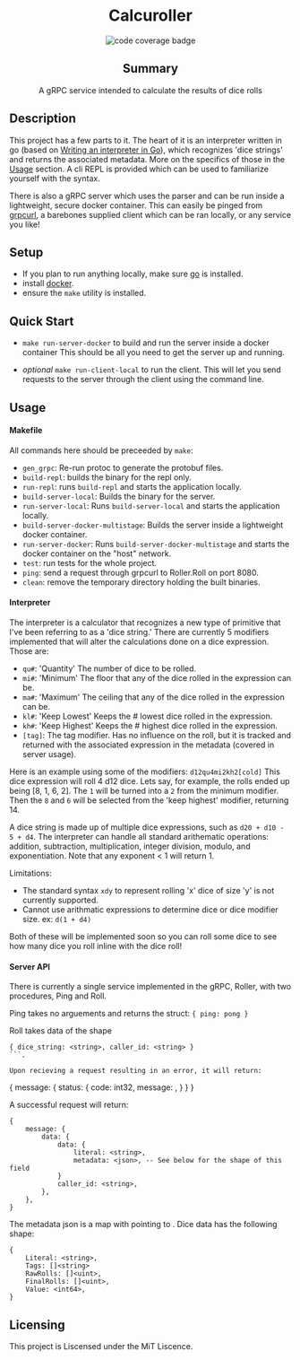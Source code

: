 <div align="center">

# Calcuroller
![code coverage badge](https://github.com/daneofmanythings/calcuroller/actions/workflows/tests.yml/badge.svg)

## Summary
A gRPC service intended to calculate the results of dice rolls

</div>

## Description
This project has a few parts to it. The heart of it is an interpreter
written in go (based on [Writing an interpreter in Go](https://interpreterbook.com/)),
which recognizes 'dice strings' and returns the associated metadata.
More on the specifics of those in the [Usage](#usage) section. A cli 
REPL is provided which can be used to familiarize yourself with the syntax.

There is also a gRPC server which uses the parser and can be run inside
a lightweight, secure docker container. This can easily be pinged from [grpcurl](https://github.com/fullstorydev/grpcurl),
a barebones supplied client which can be ran locally, or any service you like!

## Setup

- If you plan to run anything locally, make sure [go](https://go.dev/) is installed.
- install [docker](https://docs.docker.com/get-docker/).
- ensure the `make` utility is installed.

## Quick Start

- `make run-server-docker` to build and run the server inside a docker container
This should be all you need to get the server up and running.

- *optional* `make run-client-local` to run the client.
This will let you send requests to the server through the client using the command line.


## Usage

#### Makefile
All commands here should be preceeded by `make`:
- `gen_grpc`: Re-run protoc to generate the protobuf files.
- `build-repl`: builds the binary for the repl only.
- `run-repl`: runs `build-repl` and starts the application locally.
- `build-server-local`: Builds the binary for the server.
- `run-server-local`: Runs `build-server-local` and starts the application locally.
- `build-server-docker-multistage`: Builds the server inside a lightweight docker container.
- `run-server-docker`: Runs `build-server-docker-multistage` and starts the docker container on the "host" network.
- `test`: run tests for the whole project.
- `ping`: send a request through grpcurl to Roller.Roll on port 8080.
- `clean`: remove the temporary directory holding the built binaries.

#### Interpreter
The interpreter is a calculator that recognizes a new type of primitive that I've been referring to as a 'dice string.'
There are currently 5 modifiers implemented that will alter the calculations done on a dice expression. Those are:

- `qu#`: 'Quantity' The number of dice to be rolled.
- `mi#`: 'Minimum' The floor that any of the dice rolled in the expression can be.
- `ma#`: 'Maximum' The ceiling that any of the dice rolled in the expression can be.
- `kl#`: 'Keep Lowest' Keeps the # lowest dice rolled in the expression.
- `kh#`: 'Keep Highest' Keeps the # highest dice rolled in the expression.
- `[tag]`: The tag modifier. Has no influence on the roll, but it is tracked and returned with the associated expression in the metadata (covered in server usage).

Here is an example using some of the modifiers: `d12qu4mi2kh2[cold]`
This dice expression will roll 4 d12 dice. Lets say, for example, the rolls ended up being [8, 1, 6, 2].
The `1` will be turned into a `2` from the minimum modifier. Then the `8` and `6` will be selected from the
'keep highest' modifier, returning 14.

A dice string is made up of multiple dice expressions, such as `d20 + d10 - 5 + d4`. 
The interpreter can handle all standard arithematic operations: addition, subtraction, multiplication, integer division, modulo, and exponentiation.
Note that any exponent < 1 will return 1.

Limitations:
- The standard syntax `xdy` to represent rolling 'x' dice of size 'y' is not currently supported.
- Cannot use arithmatic expressions to determine dice or dice modifier size. ex: `d(1 + d4)`

Both of these will be implemented soon so you can roll some dice to see how many dice you roll inline with the dice roll!


#### Server API
There is currently a single service implemented in the gRPC, Roller, with two procedures, Ping and Roll.

Ping takes no arguements and returns the struct: `{ ping: pong }`

Roll takes data of the shape 
```
{ dice_string: <string>, caller_id: <string> }
```.

Upon recieving a request resulting in an error, it will return:

```
{
    message: {
        status: {
            code: int32,
            message: <string>,
        }
    }
}

A successful request will return:
```
{
    message: {
        data: {
            data: {
                literal: <string>,
                metadata: <json>, -- See below for the shape of this field
            }
            caller_id: <string>,
        },
    },
}
```
The metadata json is a map with <string> pointing to <DiceData>. Dice data has the following shape:
```
{
    Literal: <string>,
    Tags: []<string>
    RawRolls: []<uint>,
    FinalRolls: []<uint>,
    Value: <int64>,
}
```


## Licensing
This project is Liscensed under the MiT Liscence.
